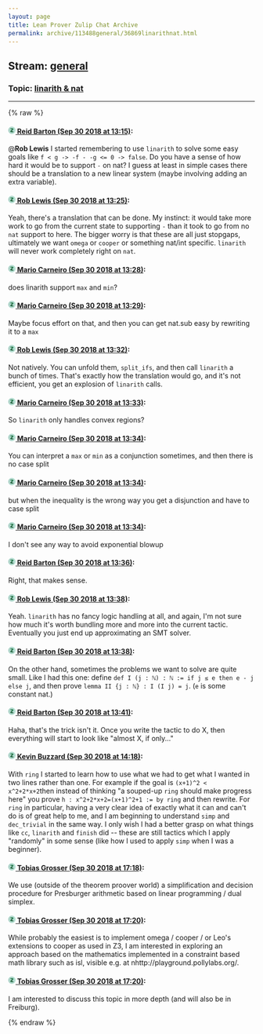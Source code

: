```yaml
---
layout: page
title: Lean Prover Zulip Chat Archive 
permalink: archive/113488general/36869linarithnat.html
---
```


## Stream: [general](index.html)
### Topic: [linarith & nat](36869linarithnat.html)

---


{% raw %}
#### [![Click to go to Zulip](../../assets/img/zulip2.png) Reid Barton (Sep 30 2018 at 13:15)](https://leanprover.zulipchat.com/#narrow/stream/113488-general/topic/linarith%20%26%20nat/near/134918920):
@**Rob Lewis** I started remembering to use `linarith` to solve some easy goals like `f < g -> -f - -g <= 0 -> false`.
Do you have a sense of how hard it would be to support `-` on nat? I guess at least in simple cases there should be a translation to a new linear system (maybe involving adding an extra variable).

#### [![Click to go to Zulip](../../assets/img/zulip2.png) Rob Lewis (Sep 30 2018 at 13:25)](https://leanprover.zulipchat.com/#narrow/stream/113488-general/topic/linarith%20%26%20nat/near/134919195):
Yeah, there's a translation that can be done. My instinct: it would take more work to go from the current state to supporting `-` than it took to go from no `nat` support to here. The bigger worry is that these are all just stopgaps, ultimately we want `omega` or `cooper` or something nat/int specific. `linarith` will never work completely right on `nat`.

#### [![Click to go to Zulip](../../assets/img/zulip2.png) Mario Carneiro (Sep 30 2018 at 13:28)](https://leanprover.zulipchat.com/#narrow/stream/113488-general/topic/linarith%20%26%20nat/near/134919295):
does linarith support `max` and `min`?

#### [![Click to go to Zulip](../../assets/img/zulip2.png) Mario Carneiro (Sep 30 2018 at 13:29)](https://leanprover.zulipchat.com/#narrow/stream/113488-general/topic/linarith%20%26%20nat/near/134919307):
Maybe focus effort on that, and then you can get nat.sub easy by rewriting it to a `max`

#### [![Click to go to Zulip](../../assets/img/zulip2.png) Rob Lewis (Sep 30 2018 at 13:32)](https://leanprover.zulipchat.com/#narrow/stream/113488-general/topic/linarith%20%26%20nat/near/134919411):
Not natively. You can unfold them, `split_ifs`, and then call `linarith` a bunch of times. That's exactly how the translation would go, and it's not efficient, you get an explosion of `linarith` calls.

#### [![Click to go to Zulip](../../assets/img/zulip2.png) Mario Carneiro (Sep 30 2018 at 13:33)](https://leanprover.zulipchat.com/#narrow/stream/113488-general/topic/linarith%20%26%20nat/near/134919422):
So `linarith` only handles convex regions?

#### [![Click to go to Zulip](../../assets/img/zulip2.png) Mario Carneiro (Sep 30 2018 at 13:34)](https://leanprover.zulipchat.com/#narrow/stream/113488-general/topic/linarith%20%26%20nat/near/134919468):
You can interpret a `max` or `min` as a conjunction sometimes, and then there is no case split

#### [![Click to go to Zulip](../../assets/img/zulip2.png) Mario Carneiro (Sep 30 2018 at 13:34)](https://leanprover.zulipchat.com/#narrow/stream/113488-general/topic/linarith%20%26%20nat/near/134919470):
but when the inequality is the wrong way you get a disjunction and have to case split

#### [![Click to go to Zulip](../../assets/img/zulip2.png) Mario Carneiro (Sep 30 2018 at 13:34)](https://leanprover.zulipchat.com/#narrow/stream/113488-general/topic/linarith%20%26%20nat/near/134919471):
I don't see any way to avoid exponential blowup

#### [![Click to go to Zulip](../../assets/img/zulip2.png) Reid Barton (Sep 30 2018 at 13:36)](https://leanprover.zulipchat.com/#narrow/stream/113488-general/topic/linarith%20%26%20nat/near/134919525):
Right, that makes sense.

#### [![Click to go to Zulip](../../assets/img/zulip2.png) Rob Lewis (Sep 30 2018 at 13:38)](https://leanprover.zulipchat.com/#narrow/stream/113488-general/topic/linarith%20%26%20nat/near/134919571):
Yeah. `linarith` has no fancy logic handling at all, and again, I'm not sure how much it's worth bundling more and more into the current tactic. Eventually you just end up approximating an SMT solver.

#### [![Click to go to Zulip](../../assets/img/zulip2.png) Reid Barton (Sep 30 2018 at 13:38)](https://leanprover.zulipchat.com/#narrow/stream/113488-general/topic/linarith%20%26%20nat/near/134919572):
On the other hand, sometimes the problems we want to solve are quite small. Like I had this one: define `def I (j : ℕ) : ℕ := if j ≤ e then e - j else j`, and then prove `lemma II {j : ℕ} : I (I j) = j`. (`e` is some constant nat.)

#### [![Click to go to Zulip](../../assets/img/zulip2.png) Reid Barton (Sep 30 2018 at 13:41)](https://leanprover.zulipchat.com/#narrow/stream/113488-general/topic/linarith%20%26%20nat/near/134919620):
Haha, that's the trick isn't it. Once you write the tactic to do X, then everything will start to look like "almost X, if only..."

#### [![Click to go to Zulip](../../assets/img/zulip2.png) Kevin Buzzard (Sep 30 2018 at 14:18)](https://leanprover.zulipchat.com/#narrow/stream/113488-general/topic/linarith%20%26%20nat/near/134920648):
With `ring` I started to learn how to use what we had to get what I wanted in two lines rather than one. For example if the goal is `(x+1)^2 < x^2+2*x+2`then instead of thinking "a souped-up `ring` should make progress here" you prove `h : x^2+2*x+2=(x+1)^2+1 := by ring` and then rewrite. For `ring` in particular, having a very clear idea of exactly what it can and can't do is of great help to me, and I am beginning to understand `simp` and `dec_trivial` in the same way. I only wish I had a better grasp on what things like `cc`, `linarith` and `finish` did -- these are still tactics which I apply "randomly" in some sense (like how I used to apply `simp` when I was a beginner).

#### [![Click to go to Zulip](../../assets/img/zulip2.png) Tobias Grosser (Sep 30 2018 at 17:18)](https://leanprover.zulipchat.com/#narrow/stream/113488-general/topic/linarith%20%26%20nat/near/134926271):
We use (outside of the theorem proover world) a simplification and decision procedure for Presburger arithmetic based on linear programming / dual simplex.

#### [![Click to go to Zulip](../../assets/img/zulip2.png) Tobias Grosser (Sep 30 2018 at 17:20)](https://leanprover.zulipchat.com/#narrow/stream/113488-general/topic/linarith%20%26%20nat/near/134926325):
While probably the easiest is to implement omega / cooper / or Leo's extensions to cooper as used in Z3, I am interested in exploring an approach based on the mathematics implemented in a constraint based math library such as isl, visible e.g. at nhttp://playground.pollylabs.org/.

#### [![Click to go to Zulip](../../assets/img/zulip2.png) Tobias Grosser (Sep 30 2018 at 17:20)](https://leanprover.zulipchat.com/#narrow/stream/113488-general/topic/linarith%20%26%20nat/near/134926332):
I am interested to discuss this topic in more depth (and will also be in Freiburg).


{% endraw %}
